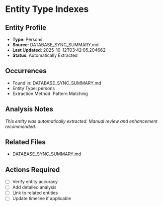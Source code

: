 # Entity Type Indexes

## Entity Profile
- **Type**: Persons
- **Source**: DATABASE_SYNC_SUMMARY.md
- **Last Updated**: 2025-10-12T03:42:05.204662
- **Status**: Automatically Extracted

## Occurrences
- Found in: DATABASE_SYNC_SUMMARY.md
- Entity Type: persons
- Extraction Method: Pattern Matching

## Analysis Notes
*This entity was automatically extracted. Manual review and enhancement recommended.*

## Related Files
- DATABASE_SYNC_SUMMARY.md

## Actions Required
- [ ] Verify entity accuracy
- [ ] Add detailed analysis
- [ ] Link to related entities
- [ ] Update timeline if applicable
